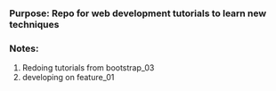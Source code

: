 ### Purpose: Repo for web development tutorials to learn new techniques
### Notes:
1) Redoing tutorials from bootstrap_03
2) developing on feature_01



